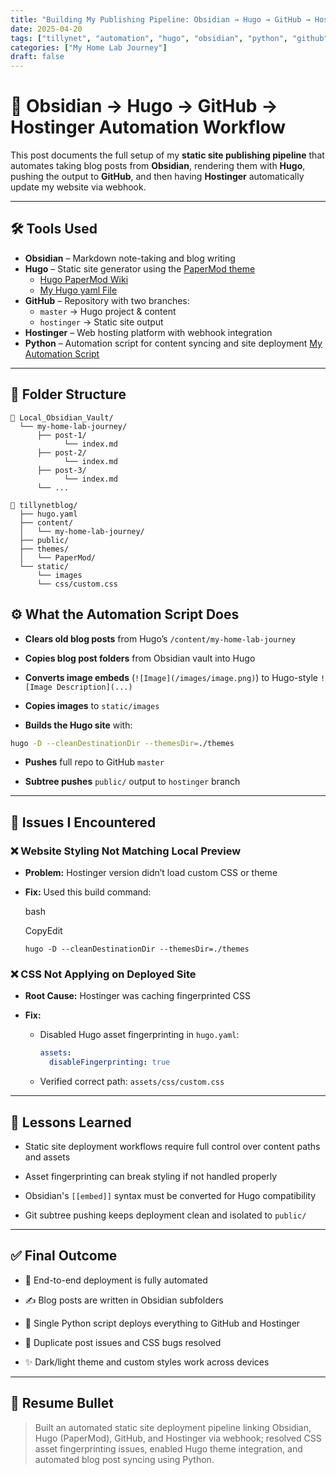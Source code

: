 ```yaml
---
title: "Building My Publishing Pipeline: Obsidian → Hugo → GitHub → Hostinger"
date: 2025-04-20
tags: ["tillynet", "automation", "hugo", "obsidian", "python", "github", "hostinger"]
categories: ["My Home Lab Journey"]
draft: false
---
```


# 🔁 Obsidian → Hugo → GitHub → Hostinger Automation Workflow

This post documents the full setup of my **static site publishing pipeline** that automates taking blog posts from **Obsidian**, rendering them with **Hugo**, pushing the output to **GitHub**, and then having **Hostinger** automatically update my website via webhook.

---

## 🛠️ Tools Used

- **Obsidian** – Markdown note-taking and blog writing  
- **Hugo** – Static site generator using the [PaperMod theme](https://github.com/adityatelange/hugo-PaperMod) 
	- [Hugo PaperMod Wiki](https://github.com/adityatelange/hugo-PaperMod/wiki/Installation)
	- [My Hugo yaml File](https://github.com/michaeltilly/tillynetblog/blob/master/hugo.yaml)
- **GitHub** – Repository with two branches:  
  - `master` → Hugo project & content  
  - `hostinger` → Static site output  
- **Hostinger** – Web hosting platform with webhook integration  
- **Python** – Automation script for content syncing and site deployment [My Automation Script](https://github.com/michaeltilly/tillynetblog/blob/master/deploy_tillynetblog2.py)

---

## 📁 Folder Structure

```plaintext
📂 Local_Obsidian_Vault/
  └── my-home-lab-journey/
      ├── post-1/
	        └── index.md
      ├── post-2/
	        └── index.md
      ├── post-3/
	        └── index.md
      └── ...

📂 tillynetblog/
  ├── hugo.yaml
  ├── content/
  │   └── my-home-lab-journey/
  ├── public/
  ├── themes/
  │   └── PaperMod/
  └── static/
	  └── images
      └── css/custom.css
```

## ⚙️ What the Automation Script Does

- **Clears old blog posts** from Hugo’s `/content/my-home-lab-journey`
    
- **Copies blog post folders** from Obsidian vault into Hugo
    
- **Converts image embeds** (`![Image](/images/image.png)`) to Hugo-style `![Image Description](...)`
    
- **Copies images** to `static/images`
    
- **Builds the Hugo site** with:
    


```bash
hugo -D --cleanDestinationDir --themesDir=./themes
```


- **Pushes** full repo to GitHub `master`
    
- **Subtree pushes** `public/` output to `hostinger` branch
    

---

## 🐞 Issues I Encountered

### ❌ Website Styling Not Matching Local Preview

- **Problem:** Hostinger version didn’t load custom CSS or theme
    
- **Fix:** Used this build command:
    
    bash
    
    CopyEdit
    
    `hugo -D --cleanDestinationDir --themesDir=./themes`
    

### ❌ CSS Not Applying on Deployed Site

- **Root Cause:** Hostinger was caching fingerprinted CSS
    
- **Fix:**
    
    - Disabled Hugo asset fingerprinting in `hugo.yaml`:
        
        
        ```yaml
        assets:
		  disableFingerprinting: true
		```
        
    - Verified correct path: `assets/css/custom.css`
        

---

## 🧠 Lessons Learned

- Static site deployment workflows require full control over content paths and assets
    
- Asset fingerprinting can break styling if not handled properly
    
- Obsidian's `[[embed]]` syntax must be converted for Hugo compatibility
    
- Git subtree pushing keeps deployment clean and isolated to `public/`
    

---

## ✅ Final Outcome

- 🔁 End-to-end deployment is fully automated
    
- ✍️ Blog posts are written in Obsidian subfolders
    
- 🚀 Single Python script deploys everything to GitHub and Hostinger
    
- 🧼 Duplicate post issues and CSS bugs resolved
    
- ✨ Dark/light theme and custom styles work across devices
    

---

## 🧾 Resume Bullet

> Built an automated static site deployment pipeline linking Obsidian, Hugo (PaperMod), GitHub, and Hostinger via webhook; resolved CSS asset fingerprinting issues, enabled Hugo theme integration, and automated blog post syncing using Python.